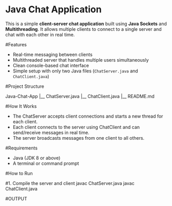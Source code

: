 # Java Chat Application 

This is a simple **client-server chat application** built using **Java Sockets** and **Multithreading**. It allows multiple clients to connect to a single server and chat with each other in real time.

#Features

- Real-time messaging between clients
- Multithreaded server that handles multiple users simultaneously
- Clean console-based chat interface
- Simple setup with only two Java files (`ChatServer.java` and `ChatClient.java`)

#Project Structure

Java-Chat-App
|__ ChatServer.java
|__ ChatClient.java
|__ README.md

#How It Works

- The ChatServer accepts client connections and starts a new thread for each client.
- Each client connects to the server using ChatClient and can send/receive messages in real time.
- The server broadcasts messages from one client to all others.

#Requirements

- Java (JDK 8 or above)
- A terminal or command prompt

#How to Run

#1. Compile the server and client
javac ChatServer.java
javac ChatClient.java

#OUTPUT









